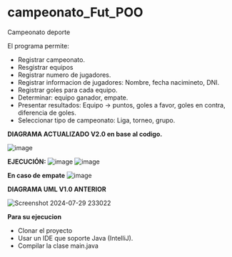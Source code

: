 # campeonato_Fut_POO
Campeonato deporte

El programa permite:

- Registrar campeonato.<br>
- Resgistrar equipos<br>
- Registrar numero de jugadores.<br>
- Registrar informacion de jugadores: Nombre, fecha nacimineto, DNI.<br>
- Registrar goles para cada equipo.<br>
- Determinar: equipo ganador, empate.<br>
- Presentar resultados: Equipo -> puntos, goles a favor, goles en contra, diferencia de goles.<br>
- Seleccionar tipo de campeonato: Liga, torneo, grupo.

**DIAGRAMA ACTUALIZADO V2.0 en base al codigo.**

![image](https://github.com/user-attachments/assets/83ae7a14-f6bb-43eb-8766-dfc7336fe677)

**EJECUCIÓN:**
![image](https://github.com/user-attachments/assets/915fcbb2-590d-4649-bef9-a9acaaab3dbb)
![image](https://github.com/user-attachments/assets/0f654e44-5975-4b26-a4e3-8fa52b7b9c83)

**En caso de empate**
![image](https://github.com/user-attachments/assets/e22c765a-69c6-4265-9e71-f1d9a67a156b)

**DIAGRAMA UML V1.0 ANTERIOR**

![Screenshot 2024-07-29 233022](https://github.com/user-attachments/assets/ce05ad41-5274-4a96-a534-7f0c1b76fb87)


**Para su ejecucion**
- Clonar el proyecto
- Usar un IDE que soporte Java (IntelliJ).
- Compilar la clase main.java
